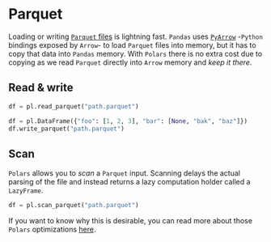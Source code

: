 # Parquet

Loading or writing [`Parquet` files](https://parquet.apache.org/) is lightning fast.
`Pandas` uses [`PyArrow`](https://arrow.apache.org/docs/python/) -`Python` bindings
exposed by `Arrow`- to load `Parquet` files into memory, but it has to copy that data into
`Pandas` memory. With `Polars` there is no extra cost due to
copying as we read `Parquet` directly into `Arrow` memory and *keep it there*.

## Read & write

```python
df = pl.read_parquet("path.parquet")
```

```python
df = pl.DataFrame({"foo": [1, 2, 3], "bar": [None, "bak", "baz"]})
df.write_parquet("path.parquet")
```

## Scan

`Polars` allows you to *scan* a `Parquet` input. Scanning delays the actual parsing of the
file and instead returns a lazy computation holder called a `LazyFrame`.

```python
df = pl.scan_parquet("path.parquet")
```

If you want to know why this is desirable,
you can read more about those `Polars` optimizations [here](../../optimizations/intro.md).
